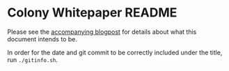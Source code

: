 # Colony Whitepaper README

Please see the [accompanying blogpost](https://blog.colony.io/the-colony-whitepaper-502a7b5722b2) for details about what this document intends to be.

In order for the date and git commit to be correctly included under the title, run `./gitinfo.sh`.
